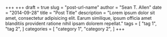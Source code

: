 +++
+++
draft = true
slug = "post-url-name"
author = "Sean T. Allen"
date = "2014-09-28"
title = "Post Title"
description = "Lorem ipsum dolor sit amet, consectetur adipisicing elit. Earum similique, ipsum officia amet blanditiis provident ratione nihil ipsam dolorem repellat."
tags = [
    "tag 1",
    "tag 2",
]
categories = [
    "category 1",
    "category 2",
]
+++
